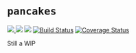 # `pancakes`

[![](http://meritbadge.herokuapp.com/pancakes) ![](https://img.shields.io/crates/d/pancakes.png)](https://crates.io/crates/pancakes) [![](https://docs.rs/pancakes/badge.svg)](https://docs.rs/pancakes/) [![Build Status](https://travis-ci.org/fitzgen/pancakes.png?branch=master)](https://travis-ci.org/fitzgen/pancakes) [![Coverage Status](https://coveralls.io/repos/github/fitzgen/pancakes/badge.svg?branch=master)](https://coveralls.io/github/fitzgen/pancakes?branch=master)

Still a WIP
